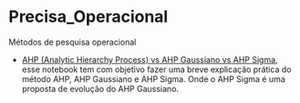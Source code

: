 # Precisa_Operacional
Métodos de pesquisa operacional

* <a href="https://github.com/cotozelo/Precisa_Operacional/blob/main/AHP_e_Evolu%C3%A7%C3%B5es.ipynb">AHP (Analytic Hierarchy Process) vs AHP Gaussiano vs AHP Sigma</a>, esse notebook tem com objetivo fazer uma breve explicação prática do método AHP, AHP Gaussiano e AHP Sigma. Onde o AHP Sigma é uma proposta de evolução do AHP Gaussiano.
